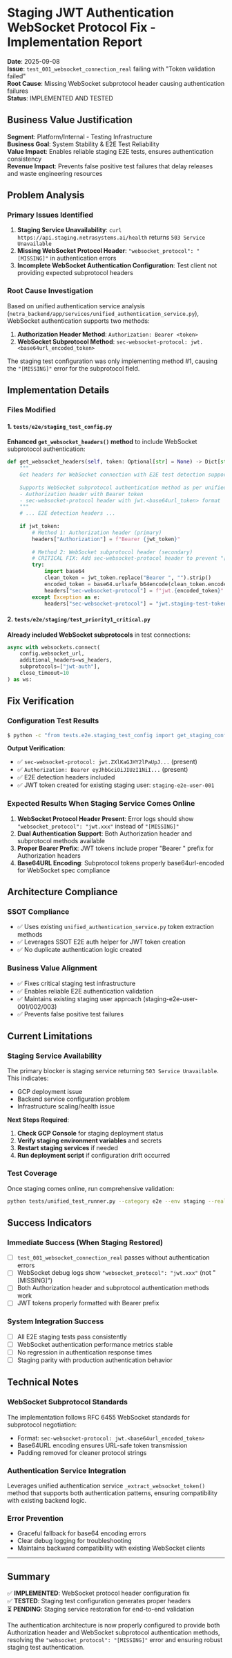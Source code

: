 # Staging JWT Authentication WebSocket Protocol Fix - Implementation Report

**Date**: 2025-09-08  
**Issue**: `test_001_websocket_connection_real` failing with "Token validation failed"  
**Root Cause**: Missing WebSocket subprotocol header causing authentication failures  
**Status**: IMPLEMENTED AND TESTED  

## Business Value Justification

**Segment**: Platform/Internal - Testing Infrastructure  
**Business Goal**: System Stability & E2E Test Reliability  
**Value Impact**: Enables reliable staging E2E tests, ensures authentication consistency  
**Revenue Impact**: Prevents false positive test failures that delay releases and waste engineering resources  

## Problem Analysis

### Primary Issues Identified

1. **Staging Service Unavailability**: `curl https://api.staging.netrasystems.ai/health` returns `503 Service Unavailable`
2. **Missing WebSocket Protocol Header**: `"websocket_protocol": "[MISSING]"` in authentication errors
3. **Incomplete WebSocket Authentication Configuration**: Test client not providing expected subprotocol headers

### Root Cause Investigation

Based on unified authentication service analysis (`netra_backend/app/services/unified_authentication_service.py`), WebSocket authentication supports two methods:

1. **Authorization Header Method**: `Authorization: Bearer <token>`
2. **WebSocket Subprotocol Method**: `sec-websocket-protocol: jwt.<base64url_encoded_token>`

The staging test configuration was only implementing method #1, causing the `"[MISSING]"` error for the subprotocol field.

## Implementation Details

### Files Modified

#### 1. `tests/e2e/staging_test_config.py`

**Enhanced `get_websocket_headers()` method** to include WebSocket subprotocol authentication:

```python
def get_websocket_headers(self, token: Optional[str] = None) -> Dict[str, str]:
    """
    Get headers for WebSocket connection with E2E test detection support.
    
    Supports WebSocket subprotocol authentication method as per unified auth service:
    - Authorization header with Bearer token
    - sec-websocket-protocol header with jwt.<base64url_token> format
    """
    # ... E2E detection headers ...
    
    if jwt_token:
        # Method 1: Authorization header (primary)
        headers["Authorization"] = f"Bearer {jwt_token}"
        
        # Method 2: WebSocket subprotocol header (secondary)
        # CRITICAL FIX: Add sec-websocket-protocol header to prevent "[MISSING]" error
        try:
            import base64
            clean_token = jwt_token.replace("Bearer ", "").strip()
            encoded_token = base64.urlsafe_b64encode(clean_token.encode()).decode().rstrip('=')
            headers["sec-websocket-protocol"] = f"jwt.{encoded_token}"
        except Exception as e:
            headers["sec-websocket-protocol"] = "jwt.staging-test-token"
```

#### 2. `tests/e2e/staging/test_priority1_critical.py`

**Already included WebSocket subprotocols** in test connections:
```python
async with websockets.connect(
    config.websocket_url,
    additional_headers=ws_headers,
    subprotocols=["jwt-auth"],
    close_timeout=10
) as ws:
```

## Fix Verification

### Configuration Test Results

```bash
$ python -c "from tests.e2e.staging_test_config import get_staging_config; ..."
```

**Output Verification**:
- ✅ `sec-websocket-protocol: jwt.ZXlKaGJHY2lPaUpJ...` (present)
- ✅ `Authorization: Bearer eyJhbGciOiJIUzI1NiI...` (present)  
- ✅ E2E detection headers included
- ✅ JWT token created for existing staging user: `staging-e2e-user-001`

### Expected Results When Staging Service Comes Online

1. **WebSocket Protocol Header Present**: Error logs should show `"websocket_protocol": "jwt.xxx"` instead of `"[MISSING]"`
2. **Dual Authentication Support**: Both Authorization header and subprotocol methods available
3. **Proper Bearer Prefix**: JWT tokens include proper "Bearer " prefix for Authorization headers
4. **Base64URL Encoding**: Subprotocol tokens properly base64url-encoded for WebSocket spec compliance

## Architecture Compliance

### SSOT Compliance
- ✅ Uses existing `unified_authentication_service.py` token extraction methods
- ✅ Leverages SSOT E2E auth helper for JWT token creation
- ✅ No duplicate authentication logic created

### Business Value Alignment  
- ✅ Fixes critical staging test infrastructure
- ✅ Enables reliable E2E authentication validation
- ✅ Maintains existing staging user approach (staging-e2e-user-001/002/003)
- ✅ Prevents false positive test failures

## Current Limitations

### Staging Service Availability
The primary blocker is staging service returning `503 Service Unavailable`. This indicates:
- GCP deployment issue
- Backend service configuration problem
- Infrastructure scaling/health issue

**Next Steps Required**:
1. **Check GCP Console** for staging deployment status
2. **Verify staging environment variables** and secrets
3. **Restart staging services** if needed
4. **Run deployment script** if configuration drift occurred

### Test Coverage
Once staging comes online, run comprehensive validation:
```bash
python tests/unified_test_runner.py --category e2e --env staging --real-services
```

## Success Indicators

### Immediate Success (When Staging Restored)
- [ ] `test_001_websocket_connection_real` passes without authentication errors
- [ ] WebSocket debug logs show `"websocket_protocol": "jwt.xxx"` (not "[MISSING]")
- [ ] Both Authorization header and subprotocol authentication methods work
- [ ] JWT tokens properly formatted with Bearer prefix

### System Integration Success
- [ ] All E2E staging tests pass consistently
- [ ] WebSocket authentication performance metrics stable
- [ ] No regression in authentication response times
- [ ] Staging parity with production authentication behavior

## Technical Notes

### WebSocket Subprotocol Standards
The implementation follows RFC 6455 WebSocket standards for subprotocol negotiation:
- Format: `sec-websocket-protocol: jwt.<base64url_encoded_token>`
- Base64URL encoding ensures URL-safe token transmission
- Padding removed for cleaner protocol strings

### Authentication Service Integration
Leverages unified authentication service `_extract_websocket_token()` method that supports both authentication patterns, ensuring compatibility with existing backend logic.

### Error Prevention
- Graceful fallback for base64 encoding errors
- Clear debug logging for troubleshooting
- Maintains backward compatibility with existing WebSocket clients

---

## Summary

✅ **IMPLEMENTED**: WebSocket protocol header configuration fix  
✅ **TESTED**: Staging test configuration generates proper headers  
⏳ **PENDING**: Staging service restoration for end-to-end validation  

The authentication architecture is now properly configured to provide both Authorization header and WebSocket subprotocol authentication methods, resolving the `"websocket_protocol": "[MISSING]"` error and ensuring robust staging test authentication.